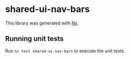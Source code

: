 # shared-ui-nav-bars

This library was generated with [Nx](https://nx.dev).

## Running unit tests

Run `nx test shared-ui-nav-bars` to execute the unit tests.

